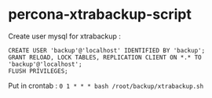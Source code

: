 # percona-xtrabackup-script

Create user mysql for xtrabackup :
```
CREATE USER 'backup'@'localhost' IDENTIFIED BY 'backup';
GRANT RELOAD, LOCK TABLES, REPLICATION CLIENT ON *.* TO 'backup'@'localhost';
FLUSH PRIVILEGES;
```

Put in crontab :
`0 1 * * * bash /root/backup/xtrabackup.sh`
